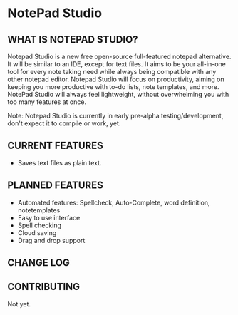 # NotePad Studio

WHAT IS NOTEPAD STUDIO?
-----------------------

Notepad Studio is a new free open-source full-featured notepad alternative. It will be similar to an IDE, except for text files. It aims to be your all-in-one tool for every note taking need while always being compatible with any other notepad editor. Notepad Studio will focus on productivity, aiming on keeping you more productive with to-do lists, note templates, and more. NotePad Studio will always feel lightweight, without overwhelming you with too many features at once.

Note: Notepad Studio is currently in early pre-alpha testing/development, don't expect it to compile or work, yet.


CURRENT FEATURES
-----------------

* Saves text files as plain text.

PLANNED FEATURES
-----------------
* Automated features: Spellcheck, Auto-Complete, word definition, notetemplates
* Easy to use interface
* Spell checking
* Cloud saving
* Drag and drop support


CHANGE LOG
----------



CONTRIBUTING
------------

Not yet.

